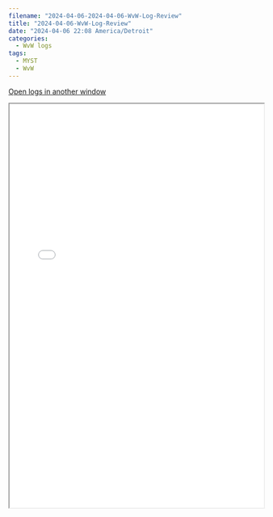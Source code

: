 ```yaml
---
filename: "2024-04-06-2024-04-06-WvW-Log-Review"
title: "2024-04-06-WvW-Log-Review"
date: "2024-04-06 22:08 America/Detroit"
categories:
  - WvW logs
tags:
  - MYST
  - WvW
---
```

 <a href="/assets/wvwlogs/reports20240406.html#20240406-WvW-Log-Review" target="_blank">Open logs in another window</a>

<iframe src="/assets/wvwlogs/reports20240406.html#20240406-WvW-Log-Review" width="100%" height="800" style="display:block; margin: 0 auto;"> </iframe>